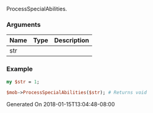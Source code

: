 ProcessSpecialAbilities.
### Arguments
**Name**|**Type**|**Description**
:---|:---|:---
str||

### Example

```perl
my $str = 1;

$mob->ProcessSpecialAbilities($str); # Returns void
```


Generated On 2018-01-15T13:04:48-08:00